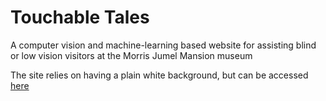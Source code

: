 # Touchable Tales
A computer vision and machine-learning based website for assisting blind or low vision visitors at the Morris Jumel Mansion museum

The site relies on having a plain white background, but can be accessed [here](https://i6.cims.nyu.edu/~sal705/interactive/MorrisJumel/v2/)

